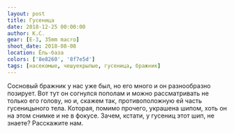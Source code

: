 ```yaml
---
layout: post
title: Гусеница
date: 2018-12-25 00:00:00
author: К.С.
gear: [E-3, 35mm macro]
shoot_date: 2018-08-08
location: Ёль-база
colors: ['8e8260', '8f7e5d']
tags: [насекомые, чешуекрылые, гусеница, бражник]
---
```

Сосновый бражник у нас уже был, но его много и он разнообразно позирует. Вот тут он согнулся пополам и можно рассматривать не только его голову, но и, скажем так, противоположную ей часть гусеницыного тела. Которая, помимо прочего, украшена шипом, хоть он на этом снимке и не в фокусе. Зачем, кстати, у гусениц этот шип, не знаете? Расскажите нам.
